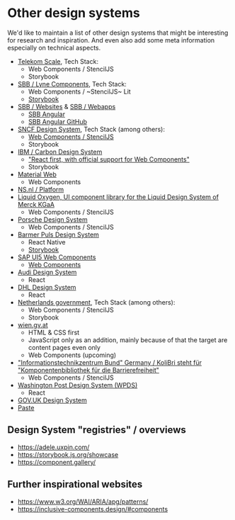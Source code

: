 # Other design systems

We'd like to maintain a list of other design systems that might be interesting for research and inspiration. And even also add some meta information especially on technical aspects.

- [Telekom Scale](https://github.com/telekom/scale), Tech Stack:
    - Web Components / StencilJS
    - Storybook
- [SBB / Lyne Components](https://github.com/lyne-design-system/lyne-components), Tech Stack:
    - Web Components / ~StencilJS~ Lit
    - [Storybook](https://lyne-storybook.app.sbb.ch/)
- [SBB / Websites](https://digital.sbb.ch/de/websites) & [SBB / Webapps](https://digital.sbb.ch/de/webapps)
    - [SBB Angular](https://angular.app.sbb.ch/angular/introduction/getting-started)
    - [SBB Angular GitHub](https://github.com/sbb-design-systems/sbb-angular)
- [SNCF Design System](https://designmetier-bootstrap.sncf.fr/), Tech Stack (among others):
    - [Web Components / StencilJS](https://gitlab.com/SNCF/wcs)
    - Storybook
- [IBM / Carbon Design System](https://github.com/carbon-design-system/carbon)
    - ["React first, with official support for Web Components"](https://carbondesignsystem.com/developing/frameworks/other-frameworks)
    - Storybook
- [Material Web](https://github.com/material-components/material-web)
    - Web Components
- [NS.nl / Platform](https://www.ns.nl/platform/components/index.html)
- [Liquid Oxygen, UI component library for the Liquid Design System of Merck KGaA](https://liquid.merck.design/liquid/)
    - Web Components / StencilJS
- [Porsche Design System](https://designsystem.porsche.com/v3/)
    - Web Components / StencilJS
- [Barmer Puls Design System](https://barmer-puls.entw.bconnect.barmer.de/)
    - React Native
    - [Storybook](https://barmer-puls-react.entw.bconnect.barmer.de/?path=/story/surfaces-accordion--base)
- [SAP UI5 Web Components](https://sap.github.io/ui5-webcomponents/)
    - [Web Components](https://github.com/SAP/ui5-webcomponents)
- [Audi Design System](https://www.audi.com/ci/en/guides/user-interface/components/buttons.html)
    - React
- [DHL Design System](https://www.dpdhl-brands.com/en/dhl/buttons)
    - React
- [Netherlands government](https://nldesignsystem.nl/), Tech Stack (among others):
    - Web Components / StencilJS
    - Storybook
- [wien.gv.at](https://handbuch.wien.gv.at/pattern-library/patterns/)
    - HTML & CSS first
    - JavaScript only as an addition, mainly because of that the target are content pages even only
    - Web Components (upcoming)
- ["Informationstechnikzentrum Bund" Germany / KoliBri steht für "Komponentenbibliothek für die Barrierefreiheit"](https://public-ui.github.io/)
    - Web Components / StencilJS
- [Washington Post Design System (WPDS)](https://build.washingtonpost.com/)
    - React
- [GOV.UK Design System](https://design-system.service.gov.uk/)
- [Paste](https://paste.twilio.design/)

## Design System "registries" / overviews

- <https://adele.uxpin.com/>
- <https://storybook.js.org/showcase>
- <https://component.gallery/>

## Further inspirational websites

- <https://www.w3.org/WAI/ARIA/apg/patterns/>
- <https://inclusive-components.design/#components>
